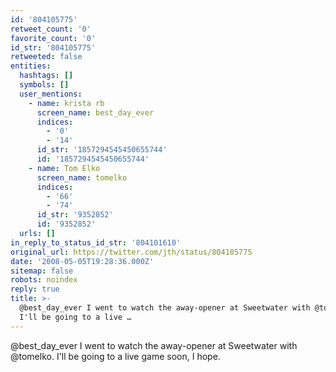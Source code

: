 ```yaml
---
id: '804105775'
retweet_count: '0'
favorite_count: '0'
id_str: '804105775'
retweeted: false
entities:
  hashtags: []
  symbols: []
  user_mentions:
    - name: krista rb
      screen_name: best_day_ever
      indices:
        - '0'
        - '14'
      id_str: '1857294545450655744'
      id: '1857294545450655744'
    - name: Tom Elko
      screen_name: tomelko
      indices:
        - '66'
        - '74'
      id_str: '9352852'
      id: '9352852'
  urls: []
in_reply_to_status_id_str: '804101610'
original_url: https://twitter.com/jth/status/804105775
date: '2008-05-05T19:28:36.000Z'
sitemap: false
robots: noindex
reply: true
title: >-
  @best_day_ever I went to watch the away-opener at Sweetwater with @tomelko.
  I'll be going to a live …
---
```


@best_day_ever I went to watch the away-opener at Sweetwater with @tomelko. I'll be going to a live game soon, I hope.